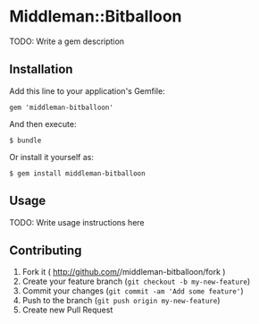 # Middleman::Bitballoon

TODO: Write a gem description

## Installation

Add this line to your application's Gemfile:

    gem 'middleman-bitballoon'

And then execute:

    $ bundle

Or install it yourself as:

    $ gem install middleman-bitballoon

## Usage

TODO: Write usage instructions here

## Contributing

1. Fork it ( http://github.com/<my-github-username>/middleman-bitballoon/fork )
2. Create your feature branch (`git checkout -b my-new-feature`)
3. Commit your changes (`git commit -am 'Add some feature'`)
4. Push to the branch (`git push origin my-new-feature`)
5. Create new Pull Request
